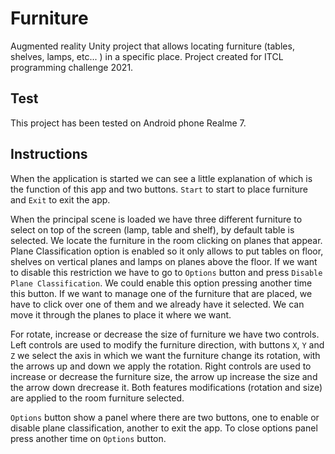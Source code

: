 # Furniture

Augmented reality Unity project that allows locating furniture (tables, shelves, lamps, etc... ) in a specific place.
Project created for ITCL programming challenge 2021. 

## Test

This project has been tested on Android phone Realme 7.

## Instructions

When the application is started we can see a little explanation of which is the function of this app and two buttons. `Start` to start to place furniture and `Exit` to exit the app.

When the principal scene is loaded we have three different furniture to select on top of the screen (lamp, table and shelf), by default table is selected. We locate the furniture in the room clicking on planes that appear. Plane Classification option is enabled so it only allows to put tables on floor, shelves on vertical planes and lamps on planes above the floor. If we want to disable this restriction we have to go to `Options` button and press `Disable Plane Classification`. We could enable this option pressing another time this button.
If we want to manage one of the furniture that are placed, we have to click over one of them and we already have it selected. We can move it through the planes to place it where we want.

For rotate, increase or decrease the size of furniture we have two controls. Left controls are used to modify the furniture direction, with buttons `X`, `Y` and `Z` we select the axis in which we want the furniture change its rotation, with the arrows up and down we apply the rotation. Right controls are used to increase or decrease the furniture size, the arrow up increase the size and the arrow down drecrease it. Both features modifications (rotation and size) are applied to the room furniture selected.

`Options` button show a panel where there are two buttons, one to enable or disable plane classification, another to exit the app. To close options panel press another time on `Options` button.